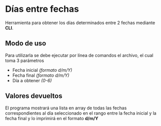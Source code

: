 # Días entre fechas
Herramienta para obtener los días determinados entre 2 fechas mediante **CLI**.

## Modo de uso
Para utilizarla se debe ejecutar por línea de comandos el archivo, el cual toma 3 parámetros
- Fecha inicial *(formato d/m/Y)*
- Fecha final *(formato d/m/Y)*
- Día a obtener *(0-6)*

## Valores devueltos
El programa mostrará una lista en array de todas las fechas
correspondientes al día seleccionado en el rango entre la
fecha inicial y la fecha final
y lo imprimirá en el formato **d/m/Y**
